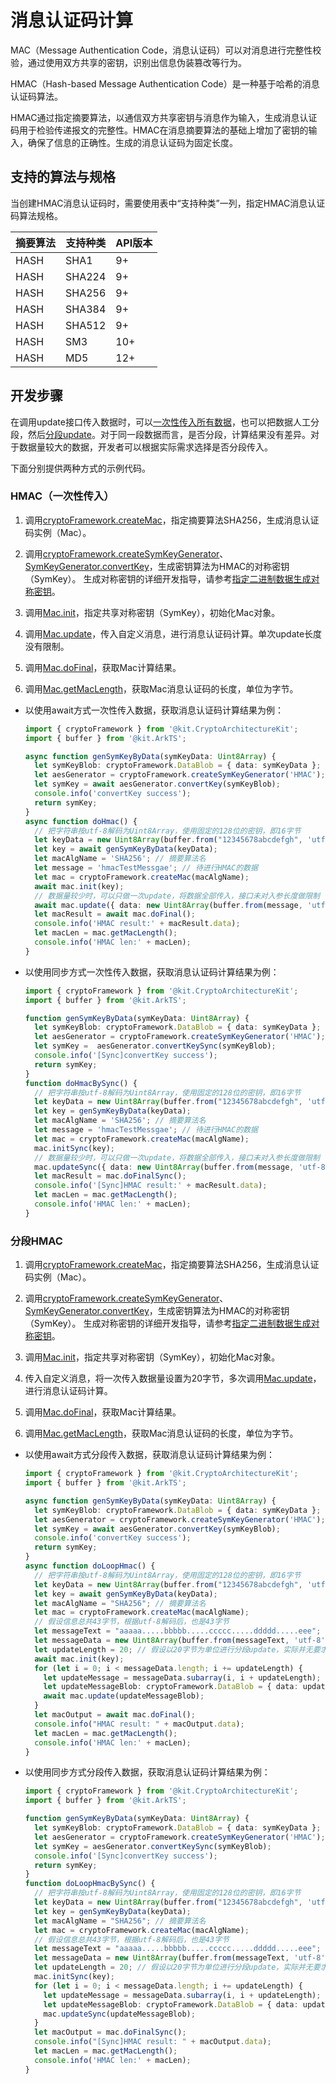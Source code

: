 # 消息认证码计算


MAC（Message Authentication Code，消息认证码）可以对消息进行完整性校验，通过使用双方共享的密钥，识别出信息伪装篡改等行为。


HMAC（Hash-based Message Authentication Code）是一种基于哈希的消息认证码算法。


HMAC通过指定摘要算法，以通信双方共享密钥与消息作为输入，生成消息认证码用于检验传递报文的完整性。HMAC在消息摘要算法的基础上增加了密钥的输入，确保了信息的正确性。生成的消息认证码为固定长度。


## 支持的算法与规格

当创建HMAC消息认证码时，需要使用表中“支持种类”一列，指定HMAC消息认证码算法规格。

| 摘要算法 | 支持种类 | API版本 | 
| -------- | -------- | -------- |
| HASH | SHA1 | 9+ | 
| HASH | SHA224 | 9+ | 
| HASH | SHA256 | 9+ | 
| HASH | SHA384 | 9+ | 
| HASH | SHA512 | 9+ | 
| HASH | SM3 | 10+ | 
| HASH | MD5 | 12+ | 

## 开发步骤

在调用update接口传入数据时，可以[一次性传入所有数据](#hmac一次性传入)，也可以把数据人工分段，然后[分段update](#分段hmac)。对于同一段数据而言，是否分段，计算结果没有差异。对于数据量较大的数据，开发者可以根据实际需求选择是否分段传入。

下面分别提供两种方式的示例代码。


### HMAC（一次性传入）

1. 调用[cryptoFramework.createMac](../../reference/apis-crypto-architecture-kit/js-apis-cryptoFramework.md#cryptoframeworkcreatemac)，指定摘要算法SHA256，生成消息认证码实例（Mac）。

2. 调用[cryptoFramework.createSymKeyGenerator](../../reference/apis-crypto-architecture-kit/js-apis-cryptoFramework.md#cryptoframeworkcreatesymkeygenerator)、[SymKeyGenerator.convertKey](../../reference/apis-crypto-architecture-kit/js-apis-cryptoFramework.md#convertkey-1)，生成密钥算法为HMAC的对称密钥（SymKey）。
   生成对称密钥的详细开发指导，请参考[指定二进制数据生成对称密钥](crypto-convert-binary-data-to-sym-key.md)。

3. 调用[Mac.init](../../reference/apis-crypto-architecture-kit/js-apis-cryptoFramework.md#init-6)，指定共享对称密钥（SymKey），初始化Mac对象。

4. 调用[Mac.update](../../reference/apis-crypto-architecture-kit/js-apis-cryptoFramework.md#update-8)，传入自定义消息，进行消息认证码计算。单次update长度没有限制。

5. 调用[Mac.doFinal](../../reference/apis-crypto-architecture-kit/js-apis-cryptoFramework.md#dofinal-2)，获取Mac计算结果。

6. 调用[Mac.getMacLength](../../reference/apis-crypto-architecture-kit/js-apis-cryptoFramework.md#getmaclength)，获取Mac消息认证码的长度，单位为字节。

- 以使用await方式一次性传入数据，获取消息认证码计算结果为例：

  ```ts
  import { cryptoFramework } from '@kit.CryptoArchitectureKit';
  import { buffer } from '@kit.ArkTS';

  async function genSymKeyByData(symKeyData: Uint8Array) {
    let symKeyBlob: cryptoFramework.DataBlob = { data: symKeyData };
    let aesGenerator = cryptoFramework.createSymKeyGenerator('HMAC');
    let symKey = await aesGenerator.convertKey(symKeyBlob);
    console.info('convertKey success');
    return symKey;
  }
  async function doHmac() {
    // 把字符串按utf-8解码为Uint8Array，使用固定的128位的密钥，即16字节
    let keyData = new Uint8Array(buffer.from("12345678abcdefgh", 'utf-8').buffer);
    let key = await genSymKeyByData(keyData);
    let macAlgName = 'SHA256'; // 摘要算法名
    let message = 'hmacTestMessgae'; // 待进行HMAC的数据
    let mac = cryptoFramework.createMac(macAlgName);
    await mac.init(key);
    // 数据量较少时，可以只做一次update，将数据全部传入，接口未对入参长度做限制
    await mac.update({ data: new Uint8Array(buffer.from(message, 'utf-8').buffer) });
    let macResult = await mac.doFinal();
    console.info('HMAC result:' + macResult.data);
    let macLen = mac.getMacLength();
    console.info('HMAC len:' + macLen);
  }
  ```

- 以使用同步方式一次性传入数据，获取消息认证码计算结果为例：

  ```ts
  import { cryptoFramework } from '@kit.CryptoArchitectureKit';
  import { buffer } from '@kit.ArkTS';

  function genSymKeyByData(symKeyData: Uint8Array) {
    let symKeyBlob: cryptoFramework.DataBlob = { data: symKeyData };
    let aesGenerator = cryptoFramework.createSymKeyGenerator('HMAC');
    let symKey =  aesGenerator.convertKeySync(symKeyBlob);
    console.info('[Sync]convertKey success');
    return symKey;
  }
  function doHmacBySync() {
    // 把字符串按utf-8解码为Uint8Array，使用固定的128位的密钥，即16字节
    let keyData = new Uint8Array(buffer.from("12345678abcdefgh", 'utf-8').buffer);
    let key = genSymKeyByData(keyData);
    let macAlgName = 'SHA256'; // 摘要算法名
    let message = 'hmacTestMessgae'; // 待进行HMAC的数据
    let mac = cryptoFramework.createMac(macAlgName);
    mac.initSync(key);
    // 数据量较少时，可以只做一次update，将数据全部传入，接口未对入参长度做限制
    mac.updateSync({ data: new Uint8Array(buffer.from(message, 'utf-8').buffer) });
    let macResult = mac.doFinalSync();
    console.info('[Sync]HMAC result:' + macResult.data);
    let macLen = mac.getMacLength();
    console.info('HMAC len:' + macLen);
  }
  ```

### 分段HMAC

1. 调用[cryptoFramework.createMac](../../reference/apis-crypto-architecture-kit/js-apis-cryptoFramework.md#cryptoframeworkcreatemac)，指定摘要算法SHA256，生成消息认证码实例（Mac）。

2. 调用[cryptoFramework.createSymKeyGenerator](../../reference/apis-crypto-architecture-kit/js-apis-cryptoFramework.md#cryptoframeworkcreatesymkeygenerator)、[SymKeyGenerator.convertKey](../../reference/apis-crypto-architecture-kit/js-apis-cryptoFramework.md#convertkey-1)，生成密钥算法为HMAC的对称密钥（SymKey）。
   生成对称密钥的详细开发指导，请参考[指定二进制数据生成对称密钥](crypto-convert-binary-data-to-sym-key.md)。

3. 调用[Mac.init](../../reference/apis-crypto-architecture-kit/js-apis-cryptoFramework.md#init-7)，指定共享对称密钥（SymKey），初始化Mac对象。

4. 传入自定义消息，将一次传入数据量设置为20字节，多次调用[Mac.update](../../reference/apis-crypto-architecture-kit/js-apis-cryptoFramework.md#update-9)，进行消息认证码计算。

5. 调用[Mac.doFinal](../../reference/apis-crypto-architecture-kit/js-apis-cryptoFramework.md#dofinal-3)，获取Mac计算结果。

6. 调用[Mac.getMacLength](../../reference/apis-crypto-architecture-kit/js-apis-cryptoFramework.md#getmaclength)，获取Mac消息认证码的长度，单位为字节。

- 以使用await方式分段传入数据，获取消息认证码计算结果为例：

  ```ts
  import { cryptoFramework } from '@kit.CryptoArchitectureKit';
  import { buffer } from '@kit.ArkTS';

  async function genSymKeyByData(symKeyData: Uint8Array) {
    let symKeyBlob: cryptoFramework.DataBlob = { data: symKeyData };
    let aesGenerator = cryptoFramework.createSymKeyGenerator('HMAC');
    let symKey = await aesGenerator.convertKey(symKeyBlob);
    console.info('convertKey success');
    return symKey;
  }
  async function doLoopHmac() {
    // 把字符串按utf-8解码为Uint8Array，使用固定的128位的密钥，即16字节
    let keyData = new Uint8Array(buffer.from("12345678abcdefgh", 'utf-8').buffer);
    let key = await genSymKeyByData(keyData);
    let macAlgName = "SHA256"; // 摘要算法名
    let mac = cryptoFramework.createMac(macAlgName);
    // 假设信息总共43字节，根据utf-8解码后，也是43字节
    let messageText = "aaaaa.....bbbbb.....ccccc.....ddddd.....eee";
    let messageData = new Uint8Array(buffer.from(messageText, 'utf-8').buffer);
    let updateLength = 20; // 假设以20字节为单位进行分段update，实际并无要求
    await mac.init(key);
    for (let i = 0; i < messageData.length; i += updateLength) {
      let updateMessage = messageData.subarray(i, i + updateLength);
      let updateMessageBlob: cryptoFramework.DataBlob = { data: updateMessage };
      await mac.update(updateMessageBlob);
    }
    let macOutput = await mac.doFinal();
    console.info("HMAC result: " + macOutput.data);
    let macLen = mac.getMacLength();
    console.info('HMAC len:' + macLen);
  }
  ```

- 以使用同步方式分段传入数据，获取消息认证码计算结果为例：

  ```ts
  import { cryptoFramework } from '@kit.CryptoArchitectureKit';
  import { buffer } from '@kit.ArkTS';

  function genSymKeyByData(symKeyData: Uint8Array) {
    let symKeyBlob: cryptoFramework.DataBlob = { data: symKeyData };
    let aesGenerator = cryptoFramework.createSymKeyGenerator('HMAC');
    let symKey = aesGenerator.convertKeySync(symKeyBlob);
    console.info('[Sync]convertKey success');
    return symKey;
  }
  function doLoopHmacBySync() {
    // 把字符串按utf-8解码为Uint8Array，使用固定的128位的密钥，即16字节
    let keyData = new Uint8Array(buffer.from("12345678abcdefgh", 'utf-8').buffer);
    let key = genSymKeyByData(keyData);
    let macAlgName = "SHA256"; // 摘要算法名
    let mac = cryptoFramework.createMac(macAlgName);
    // 假设信息总共43字节，根据utf-8解码后，也是43字节
    let messageText = "aaaaa.....bbbbb.....ccccc.....ddddd.....eee";
    let messageData = new Uint8Array(buffer.from(messageText, 'utf-8').buffer);
    let updateLength = 20; // 假设以20字节为单位进行分段update，实际并无要求
    mac.initSync(key);
    for (let i = 0; i < messageData.length; i += updateLength) {
      let updateMessage = messageData.subarray(i, i + updateLength);
      let updateMessageBlob: cryptoFramework.DataBlob = { data: updateMessage };
      mac.updateSync(updateMessageBlob);
    }
    let macOutput = mac.doFinalSync();
    console.info("[Sync]HMAC result: " + macOutput.data);
    let macLen = mac.getMacLength();
    console.info('HMAC len:' + macLen);
  }
  ```

